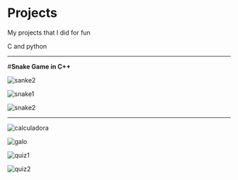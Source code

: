 # Projects
My projects that I did for fun

C and python

---
#**Snake Game in C++**

![sanke2](https://user-images.githubusercontent.com/35969631/44608060-64323d00-a7ea-11e8-935b-a6a968484f1e.PNG)

![snake1](https://user-images.githubusercontent.com/35969631/44608061-64cad380-a7ea-11e8-86f6-11a25847e9d1.PNG)

![snake2](https://user-images.githubusercontent.com/35969631/44608062-64cad380-a7ea-11e8-8a63-17d81be59006.PNG)

---

![calculadora](https://user-images.githubusercontent.com/35969631/44608055-6399a680-a7ea-11e8-97ce-944dddad61c2.PNG)

![galo](https://user-images.githubusercontent.com/35969631/44608056-6399a680-a7ea-11e8-801b-bc413b86560c.PNG)

![quiz1](https://user-images.githubusercontent.com/35969631/44608058-64323d00-a7ea-11e8-9803-fdf35fcbdd45.PNG)

![quiz2](https://user-images.githubusercontent.com/35969631/44608059-64323d00-a7ea-11e8-9112-200f6740ecd8.PNG)


